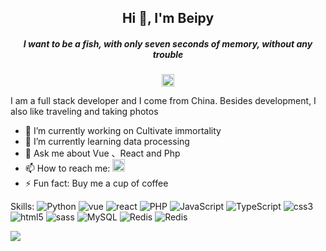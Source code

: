 

<h2 align="center">Hi 👋, I'm Beipy</h2>
<h5 align="center">I want to be a fish, with only seven seconds of memory, without any trouble</h5>
<p align="center">
<img height="20" src="https://img.shields.io/badge/-Beipy-fff?style=flat&logo=Sina-Weibo&logoColor=E71F1A" />

</p>



<p align="left">
I am a full stack developer and I come from China. Besides development, I also like traveling and taking photos


- 🔭 I’m currently working on  Cultivate immortality
- 🌱 I’m currently learning data processing 
- 💬 Ask me about Vue 、React and Php 
- 📫 How to reach me:  <img height="20"  src="https://img.shields.io/badge/-beipy0@163.com-fff?style=flat&logo=gMail&logoColor=E71F1A" />
- ⚡ Fun fact: Buy me a cup of coffee 
</p>

<p>
Skills:
<img src="https://img.shields.io/badge/-Python-192133?style=flat&logo=python&logoColor=white" alt="Python" /> 
<img src="https://img.shields.io/badge/-Vue.js-192133?style=flat&logo=vue.js&logoColor=white" alt="vue" /> 
<img src="https://img.shields.io/badge/-react-192133?style=flat&logo=react&logoColor=white" alt="react" /> 
<img src="https://img.shields.io/badge/-php-192133?style=flat&logo=php&logoColor=white" alt="PHP" /> 
<img src="https://img.shields.io/badge/-JavaScript-192133?style=flat&logo=JavaScript&logoColor=white" alt="JavaScript" /> 
<img src="https://img.shields.io/badge/-TypeScript-192133?style=flat&logo=TypeScript&logoColor=white" alt="TypeScript" /> 
<img src="https://img.shields.io/badge/-css-192133?style=flat&logo=css3&logoColor=white" alt="css3" /> 
<img src="https://img.shields.io/badge/-html5-192133?style=flat&logo=html5&logoColor=white" alt="html5" /> 
<img src="https://img.shields.io/badge/-sass-192133?style=flat&logo=sass&logoColor=white" alt="sass" /> 
<img src="https://img.shields.io/badge/-MySQL-192133?style=flat&logo=mysql&logoColor=white" alt="MySQL" /> 
<img src="https://img.shields.io/badge/-Redis-192133?style=flat&logo=redis&logoColor=white" alt="Redis" /> 
<img src="https://img.shields.io/badge/-Golang-192133?style=flat&logo=Golang&logoColor=white" alt="Redis" /> 

</p>
<img  align="left" src="https://github-readme-stats.vercel.app/api?username=Beipy&show_icons=true">


 



